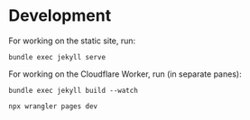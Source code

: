 # Development
For working on the static site, run:
```
bundle exec jekyll serve
```

For working on the Cloudflare Worker, run (in separate panes):
```
bundle exec jekyll build --watch

npx wrangler pages dev
```
